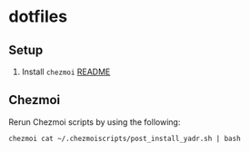 # dotfiles

## Setup

1. Install `chezmoi` [README](https://www.chezmoi.io/install/)


## Chezmoi 

Rerun Chezmoi scripts by using the following:

```
chezmoi cat ~/.chezmoiscripts/post_install_yadr.sh | bash
```
